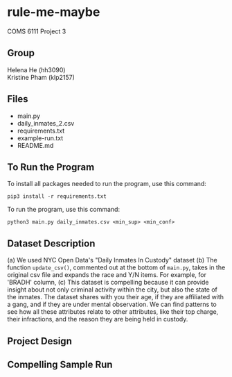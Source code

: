 # rule-me-maybe
COMS 6111 Project 3

## Group
Helena He (hh3090) <br>
Kristine Pham (klp2157)

## Files
- main.py
- daily_inmates_2.csv
- requirements.txt
- example-run.txt
- README.md

## To Run the Program
To install all packages needed to run the program, use this command:
```
pip3 install -r requirements.txt
```

To run the program, use this command:
```
python3 main.py daily_inmates.csv <min_sup> <min_conf>
```

## Dataset Description
(a) We used NYC Open Data's "Daily Inmates In Custody" dataset
(b) The function `update_csv()`, commented out at the bottom of `main.py`, takes in the original csv file and expands the race and Y/N items. For example, for 'BRADH' column, 
(c) This dataset is compelling because it can provide insight about not only criminal activity within the city, but also the state of the inmates. The dataset shares with you their age, if they are affiliated with a gang, and if they are under mental observation. We can find patterns to see how all these attributes relate to other attributes, like their top charge, their infractions, and the reason they are being held in custody.

## Project Design

## Compelling Sample Run